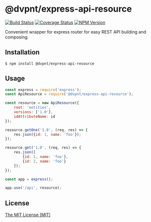 # @dvpnt/express-api-resource
[![Build Status](https://travis-ci.org/dvpnt/express-api-resource.svg?branch=master)](https://travis-ci.org/dvpnt/express-api-resource)
[![Coverage Status](https://coveralls.io/repos/github/dvpnt/express-api-resource/badge.svg?branch=master)](https://coveralls.io/github/dvpnt/express-api-resource?branch=master)
[![NPM Version](https://img.shields.io/npm/v/@dvpnt/express-api-resource.svg)](https://www.npmjs.com/package/@dvpnt/express-api-resource)

Convenient wrapper for express router for easy REST API building and composing.

## Installation

    $ npm install @dvpnt/express-api-resource


## Usage
```js
const express = require('express');
const ApiResource = require('@dvpnt/express-api-resource');

const resource = new ApiResource({
	root: 'entities',
	versions: ['1.0'],
	idAttributeName: id
});

resource.getOne('1.0', (req, res) => {
	res.json({id: 1, name: 'foo'});
});

resource.get('1.0', (req, res) => {
	res.json([
		{id: 1, name: 'foo'},
		{id: 2, name: 'foo'}
	]);
});

const app = express();

app.use('/api', resource);

```

## License

[The MIT License (MIT)](/LICENSE)